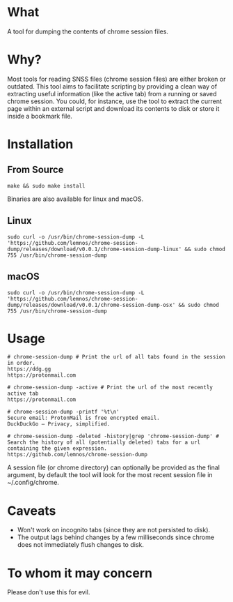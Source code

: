 # What

A tool for dumping the contents of chrome session files.

# Why?

Most tools for reading SNSS files (chrome session files) are either broken or
outdated. This tool aims to facilitate scripting by providing a clean way of
extracting useful information (like the active tab) from a running or saved
chrome session. You could, for instance, use the tool to extract the current
page within an external script and download its contents to disk or 
store it inside a bookmark file.

# Installation

## From Source

```
make && sudo make install
```

Binaries are also available for linux and macOS. 

## Linux

```
sudo curl -o /usr/bin/chrome-session-dump -L 'https://github.com/lemnos/chrome-session-dump/releases/download/v0.0.1/chrome-session-dump-linux' && sudo chmod 755 /usr/bin/chrome-session-dump
```

## macOS

```
sudo curl -o /usr/bin/chrome-session-dump -L 'https://github.com/lemnos/chrome-session-dump/releases/download/v0.0.1/chrome-session-dump-osx' && sudo chmod 755 /usr/bin/chrome-session-dump
```

# Usage

```
# chrome-session-dump # Print the url of all tabs found in the session in order.
https://ddg.gg
https://protonmail.com

# chrome-session-dump -active # Print the url of the most recently active tab
https://protonmail.com

# chrome-session-dump -printf '%t\n'
Secure email: ProtonMail is free encrypted email.
DuckDuckGo — Privacy, simplified.

# chrome-session-dump -deleted -history|grep 'chrome-session-dump' # Search the history of all (potentially deleted) tabs for a url containing the given expression.
https://github.com/lemnos/chrome-session-dump
```

A session file (or chrome directory) can optionally be provided as the final argument, by default the tool will
look for the most recent session file in ~/.config/chrome.

# Caveats

- Won't work on incognito tabs (since they are not persisted to disk).
- The output lags behind changes by a few milliseconds since chrome does not immediately flush changes to disk.

# To whom it may concern

Please don't use this for evil.
